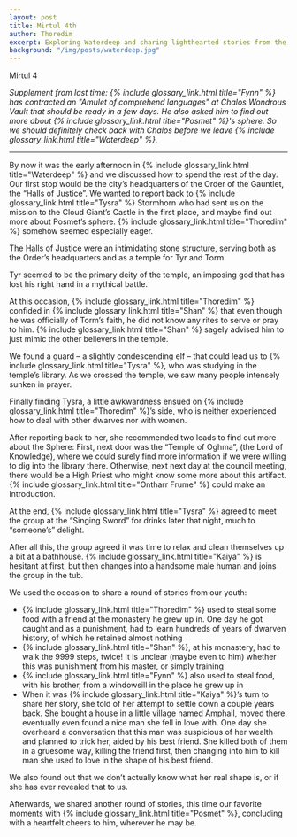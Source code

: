 ```yaml
---
layout: post
title: Mirtul 4th
author: Thoredim
excerpt: Exploring Waterdeep and sharing lighthearted stories from the past.
background: "/img/posts/waterdeep.jpg"
---
```


Mirtul 4

*Supplement from last time: {% include glossary_link.html title="Fynn" %} has contracted an "Amulet of comprehend
languages" at Chalos Wondrous Vault that should be ready in a few days. He also
asked him to find out more about {% include glossary_link.html title="Posmet" %}'s sphere. So we should definitely check
back with Chalos before we leave {% include glossary_link.html title="Waterdeep" %}.*

---

By now it was the early afternoon in {% include glossary_link.html title="Waterdeep" %} and we discussed how to spend the
rest of the day. Our first stop would be the city’s headquarters of the Order of
the Gauntlet, the “Halls of Justice”. We wanted to report back to {% include glossary_link.html title="Tysra" %}
Stormhorn who had sent us on the mission to the Cloud Giant’s Castle in the
first place, and maybe find out more about Posmet’s sphere.  {% include glossary_link.html title="Thoredim" %} somehow
seemed especially eager.

The Halls of Justice were an intimidating stone structure, serving both as the
Order’s headquarters and as a temple for Tyr and Torm.

Tyr seemed to be the primary deity of the temple, an imposing god that has lost
his right hand in a mythical battle.

At this occasion, {% include glossary_link.html title="Thoredim" %} confided in {% include glossary_link.html title="Shan" %} that even though he was officially
of Torm’s faith, he did not know any rites to serve or pray to him. {% include glossary_link.html title="Shan" %} sagely
advised him to just mimic the other believers in the temple.

We found a guard – a slightly condescending elf – that could lead us to {% include glossary_link.html title="Tysra" %},
who was studying in the temple’s library. As we crossed the temple, we saw many
people intensely sunken in prayer.

Finally finding Tysra, a little awkwardness ensued on {% include glossary_link.html title="Thoredim" %}’s side, who is
neither experienced how to deal with other dwarves nor with women.

After reporting back to her, she recommended two leads to find out more about
the Sphere: First, next door was the “Temple of Oghma”, (the Lord of Knowledge),
where we could surely find more information if we were willing to dig into the
library there. Otherwise, next next day at the council meeting, there would be a
High Priest who might know some more about this artifact. {% include glossary_link.html title="Ontharr Frume" %} could
make an introduction.

At the end, {% include glossary_link.html title="Tysra" %} agreed to meet the group at the “Singing Sword” for drinks
later that night, much to “someone’s” delight.

After all this, the group agreed it was time to relax and clean themselves up a
bit at a bathhouse. {% include glossary_link.html title="Kaiya" %} is hesitant at first, but then changes into a handsome
male human and joins the group in the tub.

We used the occasion to share a round of stories from our youth:

- {% include glossary_link.html title="Thoredim" %} used to steal some food with a friend at the monastery he grew up in. One day he got caught and as a punishment, had to learn hundreds of years of dwarven history, of which he retained almost nothing
- {% include glossary_link.html title="Shan" %}, at his monastery, had to walk the 9999 steps, twice! It is unclear (maybe even to him) whether this was punishment from his master, or simply training
- {% include glossary_link.html title="Fynn" %} also used to steal food, with his brother, from a windowsill in the place he grew up in
- When it was {% include glossary_link.html title="Kaiya" %}’s turn to share her story, she told of her attempt to settle down a couple years back. She bought a house in a little village named Amphail, moved there, eventually even found a nice man she fell in love with. One day she overheard a conversation that this man was suspicious of her wealth and planned to trick her, aided by his best friend. She killed both of them in a gruesome way, killing the friend first, then changing into him to kill man she used to love in the shape of his best friend.

We also found out that we don’t actually know what her real shape is, or if
she has ever revealed that to us.

Afterwards, we shared another round of stories, this time our favorite moments
with {% include glossary_link.html title="Posmet" %}, concluding with a heartfelt cheers to him, wherever he may be.
